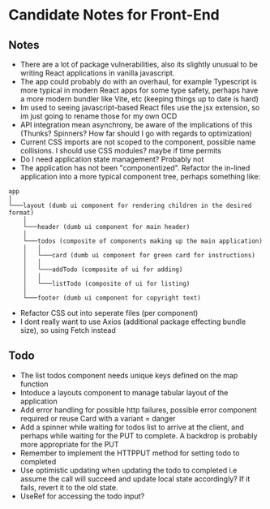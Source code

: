 # Candidate Notes for Front-End

## Notes
* There are a lot of package vulnerabilities, also its slightly unusual to be writing React applications in vanilla javascript. 
* The app could probably do with an overhaul, for example Typescript is more typical in modern React apps for some type safety, perhaps have a more modern bundler like Vite, etc (keeping things up to date is hard)
* Im used to seeing javascript-based React files use the jsx extension, so im just going to rename those for my own OCD
* API integration mean asynchrony, be aware of the implications of this (Thunks? Spinners? How far should I go with regards to optimization)
* Current CSS imports are not scoped to the component, possible name collisions. I should use CSS modules? maybe if time permits
* Do I need application state management? Probably not
* The application has not been "componentized". Refactor the in-lined application into a more typical component tree, perhaps something like:

```
app
│
└───layout (dumb ui component for rendering children in the desired format)
    │
    └───header (dumb ui component for main header)
    │
    └───todos (composite of components making up the main application)
    │   │
    │   └───card (dumb ui component for green card for instructions)
    │   │
    │   └───addTodo (composite of ui for adding)
    │   │
    │   └───listTodo (composite of ui for listing)
    │
    └───footer (dumb ui component for copyright text)
```
* Refactor CSS out into seperate files (per component)
* I dont really want to use Axios (additional package effecting bundle size), so using Fetch instead

## Todo
* The list todos component needs unique keys defined on the map function
* Intoduce a layouts component to manage tabular layout of the application
* Add error handling for possible http failures, possible error component required or reuse Card with a variant = danger
* Add a spinner while waiting for todos list to arrive at the client, and perhaps while waiting for the PUT to complete. A backdrop is probably more appropriate for the PUT
* Remember to implement the HTTPPUT method for setting todo to completed
* Use optimistic updating when updating the todo to completed i.e assume the call will succeed and update local state accordingly? If it fails, revert it to the old state.
* UseRef for accessing the todo input?